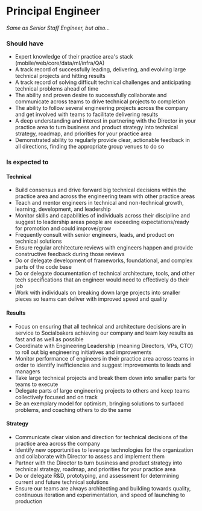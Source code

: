 Principal Engineer
==================
 
*Same as Senior Staff Engineer, but also...*
 
### Should have
* Expert knowledge of their practice area's stack (mobile/web/core/data/ml/infra/QA)
* A track record of successfully leading, delivering, and evolving large technical projects and hitting results
* A track record of solving difficult technical challenges and anticipating technical problems ahead of time
* The ability and proven desire to successfully collaborate and communicate across teams to drive technical projects to completion
* The ability to follow several engineering projects across the company and get involved with teams to facilitate delivering results
* A deep understanding and interest in partnering with the Director in your practice area to turn business and product strategy into technical strategy, roadmap, and priorities for your practice area
* Demonstrated ability to regularly provide clear, actionable feedback in all directions, finding the appropriate group venues to do so

### Is expected to
#### Technical
* Build consensus and drive forward big technical decisions within the practice area and across the engineering team with other practice areas
* Teach and mentor engineers in technical and non-technical growth, learning, development, and leadership
* Monitor skills and capabilities of individuals across their discipline and suggest to leadership areas people are exceeding expectations/ready for promotion and could improve/grow
* Frequently consult with senior engineers, leads, and product on technical solutions
* Ensure regular architecture reviews with engineers happen and provide constructive feedback during those reviews
* Do or delegate development of frameworks, foundational, and complex parts of the code base
* Do or delegate documentation of technical architecture, tools, and other tech specifications that an engineer would need to effectively do their job
* Work with individuals on breaking down large projects into smaller pieces so teams can deliver with improved speed and quality 

#### Results
* Focus on ensuring that all technical and architecture decisions are in service to Socialbakers achieving our company and team key results as fast and as well as possible
* Coordinate with Engineering Leadership (meaning Directors, VPs, CTO) to roll out big engineering initiatives and improvements
* Monitor performance of engineers in their practice area across teams in order to identify inefficiencies and suggest improvements to leads and managers
* Take large technical projects and break them down into smaller parts for teams to execute
* Delegate parts of large engineering projects to others and keep teams collectively focused and on track
* Be an exemplary model for optimism, bringing solutions to surfaced problems, and coaching others to do the same
 
#### Strategy
* Communicate clear vision and direction for technical decisions of the practice area across the company
* Identify new opportunities to leverage technologies for the organization and collaborate with Director to assess and implement them
* Partner with the Director to turn business and product strategy into technical strategy, roadmap, and priorities for your practice area
* Do or delegate R&D, prototyping, and assessment for determining current and future technical solutions
* Ensure our teams are always architecting and building towards quality, continuous iteration and experimentation, and speed of launching to production
